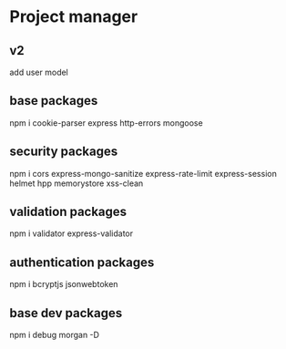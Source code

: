 # Project manager
## v2

add user model

## base packages
npm i cookie-parser express http-errors mongoose

## security packages
npm i cors express-mongo-sanitize express-rate-limit express-session helmet hpp memorystore xss-clean

## validation packages
npm i validator express-validator

## authentication packages
npm i bcryptjs jsonwebtoken

## base dev packages
npm i debug morgan -D
